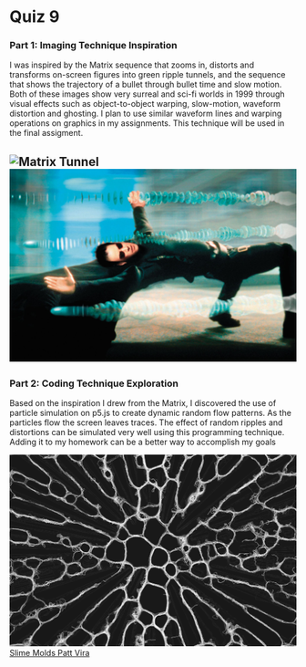 # Quiz 9 
### Part 1: Imaging Technique Inspiration

I was inspired by the Matrix sequence that zooms in, distorts and transforms on-screen figures into green ripple tunnels, and the sequence that shows the trajectory of a bullet through bullet time and slow motion. Both of these images show very surreal and sci-fi worlds in 1999 through visual effects such as object-to-object warping, slow-motion, waveform distortion and ghosting. I plan to use similar waveform lines and warping operations on graphics in my assignments. This technique will be used in the final assigment.

![Matrix Tunnel](Matrix%20Tunnel.png)
![Bullet Time](Bullet%20Time.jpg)
---
### Part 2: Coding Technique Exploration

Based on the inspiration I drew from the Matrix, I discovered the use of particle simulation on p5.js to create dynamic random flow patterns. As the particles flow the screen leaves traces. The effect of random ripples and distortions can be simulated very well using this programming technique. Adding it to my homework can be a better way to accomplish my goals

![Slime Molds](Slime%20Molds%20Patt%20Vira.png)  
[Slime Molds Patt Vira](https://p5js.org/sketches/2213463/)
